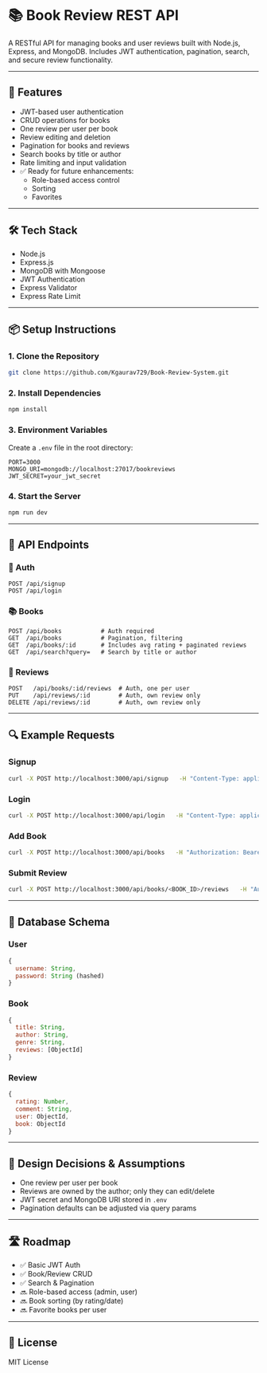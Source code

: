 # 📚 Book Review REST API

A RESTful API for managing books and user reviews built with Node.js, Express, and MongoDB. Includes JWT authentication, pagination, search, and secure review functionality.

---

## 🚀 Features

- JWT-based user authentication
- CRUD operations for books
- One review per user per book
- Review editing and deletion
- Pagination for books and reviews
- Search books by title or author
- Rate limiting and input validation
- ✅ Ready for future enhancements:
  - Role-based access control
  - Sorting
  - Favorites

---

## 🛠️ Tech Stack

- Node.js
- Express.js
- MongoDB with Mongoose
- JWT Authentication
- Express Validator
- Express Rate Limit

---

## 📦 Setup Instructions

### 1. Clone the Repository

```bash
git clone https://github.com/Kgaurav729/Book-Review-System.git
```

### 2. Install Dependencies

```bash
npm install
```

### 3. Environment Variables

Create a `.env` file in the root directory:

```env
PORT=3000
MONGO_URI=mongodb://localhost:27017/bookreviews
JWT_SECRET=your_jwt_secret
```

### 4. Start the Server

```bash
npm run dev
```

---

## 📘 API Endpoints

### 🔐 Auth

```http
POST /api/signup
POST /api/login
```

### 📚 Books

```http
POST /api/books           # Auth required
GET  /api/books           # Pagination, filtering
GET  /api/books/:id       # Includes avg rating + paginated reviews
GET  /api/search?query=   # Search by title or author
```

### 📝 Reviews

```http
POST   /api/books/:id/reviews  # Auth, one per user
PUT    /api/reviews/:id        # Auth, own review only
DELETE /api/reviews/:id        # Auth, own review only
```

---

## 🔍 Example Requests

### Signup

```bash
curl -X POST http://localhost:3000/api/signup   -H "Content-Type: application/json"   -d '{"username": "john", "password": "secret123"}'
```

### Login

```bash
curl -X POST http://localhost:3000/api/login   -H "Content-Type: application/json"   -d '{"username": "john", "password": "secret123"}'
```

### Add Book

```bash
curl -X POST http://localhost:3000/api/books   -H "Authorization: Bearer <TOKEN>"   -H "Content-Type: application/json"   -d '{"title": "Clean Code", "author": "Robert Martin", "genre": "Programming"}'
```

### Submit Review

```bash
curl -X POST http://localhost:3000/api/books/<BOOK_ID>/reviews   -H "Authorization: Bearer <TOKEN>"   -H "Content-Type: application/json"   -d '{"rating": 5, "comment": "Must-read for developers!"}'
```

---

## 🧱 Database Schema

### User

```js
{
  username: String,
  password: String (hashed)
}
```

### Book

```js
{
  title: String,
  author: String,
  genre: String,
  reviews: [ObjectId]
}
```

### Review

```js
{
  rating: Number,
  comment: String,
  user: ObjectId,
  book: ObjectId
}
```

---

## 📌 Design Decisions & Assumptions

- One review per user per book
- Reviews are owned by the author; only they can edit/delete
- JWT secret and MongoDB URI stored in `.env`
- Pagination defaults can be adjusted via query params

---

## 🛣️ Roadmap

- ✅ Basic JWT Auth
- ✅ Book/Review CRUD
- ✅ Search & Pagination
- 🔜 Role-based access (admin, user)
- 🔜 Book sorting (by rating/date)
- 🔜 Favorite books per user

---

## 📄 License

MIT License